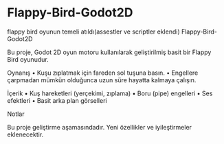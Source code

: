# Flappy-Bird-Godot2D  
 flappy bird oyunun temeli atıldı(assestler ve scriptler eklendi)
Flappy-Bird-Godot2D

Bu proje, Godot 2D oyun motoru kullanılarak geliştirilmiş basit bir Flappy Bird oyunudur.

Oynanış
	•	Kuşu zıplatmak için fareden sol tuşuna basın.
	•	Engellere çarpmadan mümkün olduğunca uzun süre hayatta kalmaya çalışın.

İçerik
	•	Kuş hareketleri (yerçekimi, zıplama)
	•	Boru (pipe) engelleri
	•	Ses efektleri
	•	Basit arka plan görselleri

Notlar

Bu proje geliştirme aşamasındadır. Yeni özellikler ve iyileştirmeler eklenecektir.